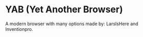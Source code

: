 # YAB (Yet Another Browser)
A modern browser with many options made by: LarsIsHere and Inventionpro.